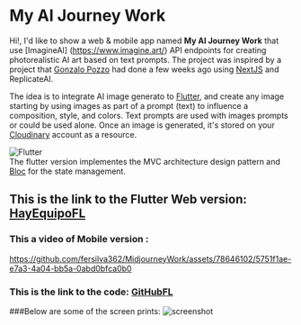 # My AI Journey Work
Hi!, I'd like to show a web & mobile app named **My AI Journey Work** that use [ImagineAI] (https://www.imagine.art/) API endpoints for creating photorealistic AI art based on text prompts. The project was inspired by a project that [Gonzalo Pozzo](https://links.gonzalopozzo.com/) had done a few weeks ago using [NextJS](https://nextjs.org/) and ReplicateAI. 

The idea is to integrate AI image generato to [Flutter](https://flutter.dev/), and create any image starting by using  images as part of a prompt (text) to influence a  composition, style, and colors. Text prompts are used with images prompts or  could be used alone. Once an image is generated,  it's stored on your [Cloudinary](https://cloudinary.com/) account as a resource.
<br/>

![Flutter](https://img.shields.io/badge/Flutter-_-48c0f8?style=for-the-badge&logo=flutter&logoColor=5dccfc)<br/>
The flutter version implementes the MVC architecture design pattern and [Bloc](https://bloclibrary.dev/#/) for the state management.
## This is the link to the Flutter Web version: [HayEquipoFL](https://silver-dasik-467ca5.netlify.app)

### This a video of Mobile version : 


https://github.com/fersilva362/MidjourneyWork/assets/78646102/5751f1ae-e7a3-4a04-bb5a-0abd0bfca0b0


### This is the link to the code: [GitHubFL](https://github.com/fersilva362/MidjourneyWork)
###Below are some of the screen prints:
![screenshot](https://github.com/fersilva362/MidjourneyWork/assets/78646102/201f88bd-a11d-46ea-b523-8e8d3a1b88c9)
